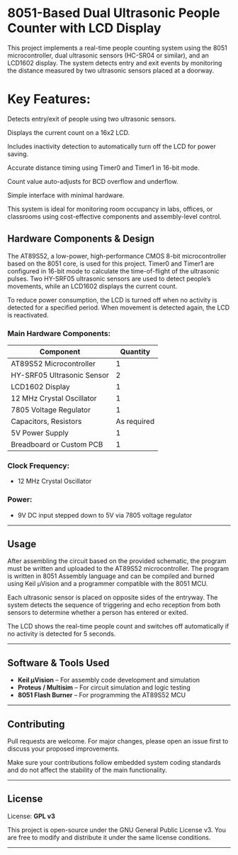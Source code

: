 # 8051-Based Dual Ultrasonic People Counter with LCD Display
This project implements a real-time people counting system using the 8051 microcontroller, dual ultrasonic sensors (HC-SR04 or similar), and an LCD1602 display. The system detects entry and exit events by monitoring the distance measured by two ultrasonic sensors placed at a doorway.

# Key Features:

Detects entry/exit of people using two ultrasonic sensors.

Displays the current count on a 16x2 LCD.

Includes inactivity detection to automatically turn off the LCD for power saving.

Accurate distance timing using Timer0 and Timer1 in 16-bit mode.

Count value auto-adjusts for BCD overflow and underflow.

Simple interface with minimal hardware.

This system is ideal for monitoring room occupancy in labs, offices, or classrooms using cost-effective components and assembly-level control.
## Hardware Components & Design

The AT89S52, a low-power, high-performance CMOS 8-bit microcontroller based on the 8051 core, is used for this project. Timer0 and Timer1 are configured in 16-bit mode to calculate the time-of-flight of the ultrasonic pulses. Two HY-SRF05 ultrasonic sensors are used to detect people’s movements, while an LCD1602 displays the current count.

To reduce power consumption, the LCD is turned off when no activity is detected for a specified period. When movement is detected again, the LCD is reactivated.

### Main Hardware Components:

| Component                     | Quantity |
|-------------------------------|----------|
| AT89S52 Microcontroller       | 1        |
| HY-SRF05 Ultrasonic Sensor    | 2        |
| LCD1602 Display               | 1        |
| 12 MHz Crystal Oscillator| 1        |
| 7805 Voltage Regulator        | 1        |
| Capacitors, Resistors         | As required |
| 5V Power Supply               | 1        |
| Breadboard or Custom PCB      | 1        |

### Clock Frequency:
- 12 MHz Crystal Oscillator

### Power:
- 9V DC input stepped down to 5V via 7805 voltage regulator

---

## Usage

After assembling the circuit based on the provided schematic, the program must be written and uploaded to the AT89S52 microcontroller. The program is written in 8051 Assembly language and can be compiled and burned using Keil µVision and a programmer compatible with the 8051 MCU.

Each ultrasonic sensor is placed on opposite sides of the entryway. The system detects the sequence of triggering and echo reception from both sensors to determine whether a person has entered or exited.

The LCD shows the real-time people count and switches off automatically if no activity is detected for 5 seconds.

---

## Software & Tools Used

- **Keil µVision** – For assembly code development and simulation
- **Proteus / Multisim** – For circuit simulation and logic testing
- **8051 Flash Burner** – For programming the AT89S52 MCU
  
---

## Contributing

Pull requests are welcome. For major changes, please open an issue first to discuss your proposed improvements.

Make sure your contributions follow embedded system coding standards and do not affect the stability of the main functionality.

---

## License

License: **GPL v3**

This project is open-source under the GNU General Public License v3. You are free to modify and distribute it under the same license conditions.

---
